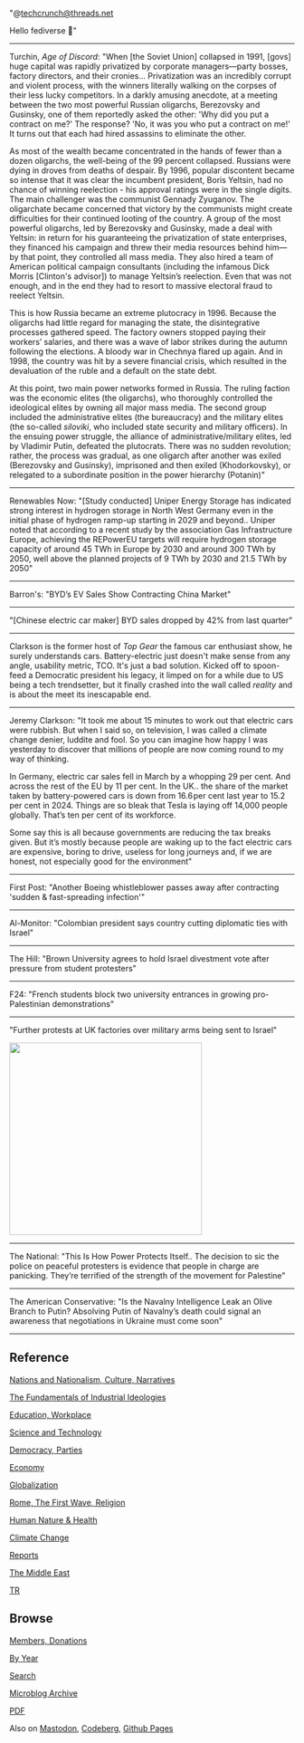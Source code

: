
"@techcrunch@threads.net

Hello fediverse 👋"

---

Turchin, *Age of Discord*: "When [the Soviet Union] collapsed in 1991,
[govs] huge capital ​was rapidly privatized by corporate managers—party
bosses, factory directors, and their cronies... Privatization was an
incredibly corrupt and violent process, with the winners literally
walking on the corpses of their less lucky competitors. In a darkly
amusing anecdote, at a meeting between the two most powerful Russian
oligarchs, Berezovsky and Gusinsky, one of them reportedly asked the
other: 'Why did you put a contract on me?' The response? 'No, it was
you who put a contract on me!' It turns out that each had hired
assassins to eliminate the other.

As most of the wealth became concentrated in the hands of fewer than a
dozen oligarchs, the well-being of the 99 percent collapsed. Russians
were dying in droves from deaths of despair. By 1996, popular
discontent became so intense that it was clear the incumbent
president, Boris Yeltsin, had no chance of winning reelection - his
approval ratings were in the single digits. The main challenger was
the communist Gennady Zyuganov. The oligarchate became concerned that
victory by the communists might create difficulties for their
continued looting of the country. A group of the most powerful
oligarchs, led by Berezovsky and Gusinsky, made a deal with Yeltsin:
in return for his guaranteeing the privatization of state enterprises,
they financed his campaign and threw their media resources behind
him—by that point, they controlled all mass media. They also hired a
team of American political campaign consultants (including the
infamous Dick Morris [Clinton's advisor]) to manage Yeltsin’s
reelection. Even that was not enough, and in the end they had to
resort to massive electoral fraud to reelect Yeltsin.

This is how Russia became an extreme plutocracy in 1996. Because the
oligarchs had little regard for managing the state, the disintegrative
processes gathered speed. The factory owners stopped paying their
workers’ salaries, and there was a wave of labor strikes during the
autumn following the elections. A bloody war in Chechnya flared up
again. ​And in 1998, the country was hit by a severe financial crisis,
which resulted in the devaluation of the ruble and a default on the
state debt.

At this point, two main power networks formed in Russia. The ruling
faction was the economic elites (the oligarchs), who thoroughly
controlled the ideological elites by owning all major mass media. The
second group included the administrative elites (the bureaucracy) and
the military elites (the so-called *siloviki*, who included state
security and military officers). In the ensuing power struggle, the
alliance of administrative/military elites, led by Vladimir Putin,
defeated the plutocrats. There was no sudden revolution; rather, the
process was gradual, as one oligarch after another was exiled
(Berezovsky and Gusinsky), imprisoned and then exiled (Khodorkovsky),
or relegated to a subordinate position in the power hierarchy
(Potanin)"

---

Renewables Now: "[Study conducted] Uniper Energy Storage has indicated
strong interest in hydrogen storage in North West Germany even in the
initial phase of hydrogen ramp-up starting in 2029 and beyond.. Uniper
noted that according to a recent study by the association Gas
Infrastructure Europe, achieving the REPowerEU targets will require
hydrogen storage capacity of around 45 TWh in Europe by 2030 and
around 300 TWh by 2050, well above the planned projects of 9 TWh by
2030 and 21.5 TWh by 2050"

---

Barron's: "BYD’s EV Sales Show Contracting China Market"

---

"[Chinese electric car maker] BYD sales dropped by 42% from last
quarter"

---

Clarkson is the former host of *Top Gear* the famous car enthusiast
show, he surely understands cars. Battery-electric just doesn't make
sense from any angle, usability metric, TCO. It's just a bad
solution. Kicked off to spoon-feed a Democratic president his legacy,
it limped on for a while due to US being a tech trendsetter, but it
finally crashed into the wall called *reality* and is about the meet
its inescapable end.

---

Jeremy Clarkson: "It took me about 15 minutes to work out that electric
cars were rubbish. But when I said so, on television, I was called a
climate change denier, luddite and fool. So you can imagine how happy
I was yesterday to discover that millions of people are now coming
round to my way of thinking.

In Germany, electric car sales fell in March by a whopping 29 per
cent. And across the rest of the EU by 11 per cent. In the UK.. the
share of the market taken by battery-powered cars is down from
16.6 per cent last year to 15.2 per cent in 2024. Things are so bleak
that Tesla is laying off 14,000 people globally. That’s ten per cent
of its workforce.

Some say this is all because governments are reducing the tax breaks
given. But it’s mostly because people are waking up to the fact
electric cars are expensive, boring to drive, useless for long
journeys and, if we are honest, not especially good for the
environment"

---

First Post: "Another Boeing whistleblower passes away after
contracting 'sudden & fast-spreading infection'"

---

Al-Monitor: "Colombian president says country cutting diplomatic ties
with Israel"

---

The Hill: "Brown University agrees to hold Israel divestment vote after
pressure from student protesters"

---

F24: "French students block two university entrances in growing
pro-Palestinian demonstrations"

---

"Further protests at UK factories over military arms being sent to Israel"

<img width='340' src='https://media.mas.to/cache/preview_cards/images/045/737/187/original/6c0cd95b16dba14a.png'/> 

---

The National: "This Is How Power Protects Itself.. The decision to sic
the police on peaceful protesters is evidence that people in charge
are panicking. They’re terrified of the strength of the movement for
Palestine"

---

The American Conservative: "Is the Navalny Intelligence Leak an Olive
Branch to Putin? Absolving Putin of Navalny’s death could signal an
awareness that negotiations in Ukraine must come soon"

---

## Reference

[Nations and Nationalism, Culture, Narratives](0119/2013/02/nations-and-nationalism.html)

[The Fundamentals of Industrial Ideologies](0119/2011/04/fundamentals-of-industrial-ideologies.html)

[Education, Workplace](0119/2017/09/education-workplace.html)

[Science and Technology](0119/2018/09/science-technology.html)

[Democracy, Parties](0119/2016/11/democracy.html)

[Economy](2021/01/economy.html)

[Globalization](0119/2018/09/globalization.html)

[Rome, The First Wave, Religion](0119/2017/12/rome.html)

[Human Nature & Health](2020/07/human-nature.html)

[Climate Change](2022/01/climate.html)

[Reports](2021/01/reports.html)

[The Middle East](0119/2019/07/middleeast.html)

[TR](../tr/index.html)

## Browse

[Members, Donations](2022/08/members.html)

[By Year](years.html)

[Search](search.html)

[Microblog Archive](mbl/index.html)

[PDF](https://drive.google.com/uc?export=view&id=1FSi-1MnqXVq_PVTEXzzflwN8-7h92N_R)

Also on 
[Mastodon](https://fosstodon.org/@muratk5n),
[Codeberg](https://muratk5n.codeberg.page/en/),
[Github Pages](https://muratk5n.github.io/thirdwave/en/)


